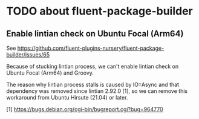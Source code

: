 # TODO about fluent-package-builder

## Enable lintian check on Ubuntu Focal (Arm64)

See https://github.com/fluent-plugins-nursery/fluent-package-builder/issues/65

Because of stucking lintian process, we can't enable
lintian check on Ubuntu Focal (Arm64) and Groovy.

The reason why lintian process stalls is caused by IO::Async and
that dependency was removed since lintian 2.92.0 [1], so we can
remove this workaround from Ubuntu Hirsute (21.04) or later.

[1] https://bugs.debian.org/cgi-bin/bugreport.cgi?bug=964770
